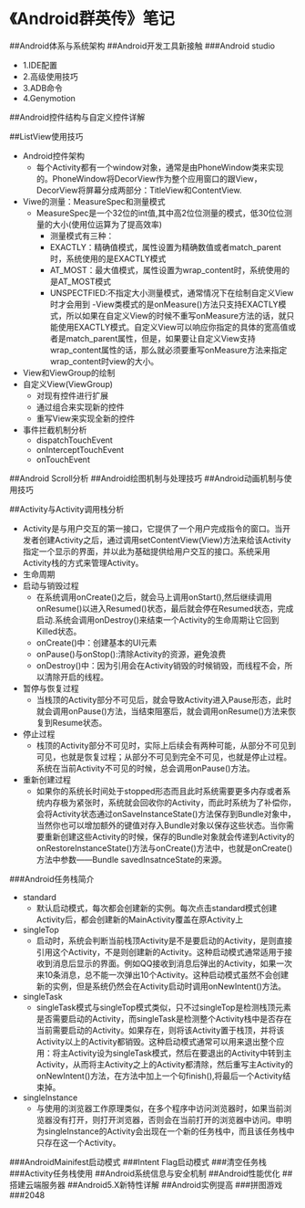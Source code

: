 # 《Android群英传》笔记
##Android体系与系统架构
##Android开发工具新接触
###Android studio
  - 1.IDE配置
  - 2.高级使用技巧
  - 3.ADB命令
  - 4.Genymotion
  
##Android控件结构与自定义控件详解

##ListView使用技巧
  - Android控件架构
    - 每个Activity都有一个window对象，通常是由PhoneWindow类来实现的。PhoneWindow将DecorView作为整个应用窗口的跟View，DecorView将屏幕分成两部分：TitleView和ContentView.
  - Viwe的测量：MeasureSpec和测量模式
    - MeasureSpec是一个32位的int值,其中高2位位测量的模式，低30位位测量的大小(使用位运算为了提高效率)
       - 测量模式有三种：
        - EXACTLY：精确值模式，属性设置为精确数值或者match_parent时，系统使用的是EXACTLY模式
        - AT_MOST：最大值模式，属性设置为wrap_content时，系统使用的是AT_MOST模式
        - UNSPECTFIED:不指定大小测量模式，通常情况下在绘制自定义View时才会用到
    -View类模式的是onMeasure()方法只支持EXACTLY模式，所以如果在自定义View的时候不重写onMeasure方法的话，就只能使用EXACTLY模式。自定义View可以响应你指定的具体的宽高值或者是match_parent属性，但是，如果要让自定义View支持wrap_content属性的话，那么就必须要重写onMeasure方法来指定wrap_content时view的大小。
 - View和ViewGroup的绘制
 - 自定义View(ViewGroup)
      - 对现有控件进行扩展
      - 通过组合来实现新的控件
      - 重写View来实现全新的控件
 - 事件拦截机制分析
      - dispatchTouchEvent
      - onInterceptTouchEvent
      - onTouchEvent

##Android Scroll分析
##Android绘图机制与处理技巧
##Android动画机制与使用技巧

##Activity与Activity调用栈分析

 - Activity是与用户交互的第一接口，它提供了一个用户完成指令的窗口。当开发者创建Activity之后，通过调用setContentView(View)方法来给该Activity指定一个显示的界面，并以此为基础提供给用户交互的接口。系统采用Activity栈的方式来管理Activity。
 - 生命周期
 - 启动与销毁过程
   - 在系统调用onCreate()之后，就会马上调用onStart(),然后继续调用onResume()以进入Resumed()状态，最后就会停在Resumed状态，完成启动.系统会调用onDestroy()来结束一个Activity的生命周期让它回到Killed状态。
   - onCreate()中：创建基本的UI元素
   - onPause()与onStop():清除Activity的资源，避免浪费
   - onDestroy()中：因为引用会在Activity销毁的时候销毁，而线程不会，所以清除开启的线程。
 - 暂停与恢复过程
   - 当栈顶的Activity部分不可见后，就会导致Activity进入Pause形态，此时就会调用onPause()方法，当结束阻塞后，就会调用onResume()方法来恢复到Resume状态。
 - 停止过程
   - 栈顶的Activity部分不可见时，实际上后续会有两种可能，从部分不可见到可见，也就是恢复过程；从部分不可见到完全不可见，也就是停止过程。系统在当前Activity不可见的时候，总会调用onPause()方法。
 - 重新创建过程
   - 如果你的系统长时间处于stopped形态而且此时系统需要更多内存或者系统内存极为紧张时，系统就会回收你的Activity，而此时系统为了补偿你，会将Activity状态通过onSaveInstanceState()方法保存到Bundle对象中，当然你也可以增加额外的键值对存入Bundle对象以保存这些状态。当你需要重新创建这些Activity的时候，保存的Bundle对象就会传递到Activity的onRestoreInstanceState()方法与onCreate()方法中，也就是onCreate()方法中参数——Bundle savedInsatnceState的来源。

###Android任务栈简介
- standard
  - 默认启动模式，每次都会创建新的实例。每次点击standard模式创建Activity后，都会创建新的MainActivity覆盖在原Activity上
- singleTop
  - 启动时，系统会判断当前栈顶Activity是不是要启动的Activity，是则直接引用这个Activity，不是则创建新的Activity。这种启动模式通常适用于接收到消息后显示的界面。例如QQ接收到消息后弹出的Activity，如果一次来10条消息，总不能一次弹出10个Activity。这种启动模式虽然不会创建新的实例，但是系统仍然会在Activity启动时调用onNewIntent()方法。
- singleTask
  - singleTask模式与singleTop模式类似，只不过singleTop是检测栈顶元素是否需要启动的Activity，而singleTask是检测整个Activity栈中是否存在当前需要启动的Activity。如果存在，则将该Activity置于栈顶，并将该Activity以上的Activity都销毁。这种启动模式通常可以用来退出整个应用：将主Activity设为singleTask模式，然后在要退出的Activity中转到主Activity，从而将主Activity之上的Activity都清除，然后重写主Activity的onNewIntent()方法，在方法中加上一个句finish(),将最后一个Activity结束掉。
- singleInstance
  - 与使用的浏览器工作原理类似，在多个程序中访问浏览器时，如果当前浏览器没有打开，则打开浏览器，否则会在当前打开的浏览器中访问。申明为singleInstance的Activity会出现在一个新的任务栈中，而且该任务栈中只存在这一个Activity。


###AndroidMainifest启动模式
###Intent Flag启动模式
###清空任务栈
###Activity任务栈使用
##Android系统信息与安全机制
##Android性能优化
##搭建云端服务器
##Android5.X新特性详解
##Android实例提高
###拼图游戏
###2048
